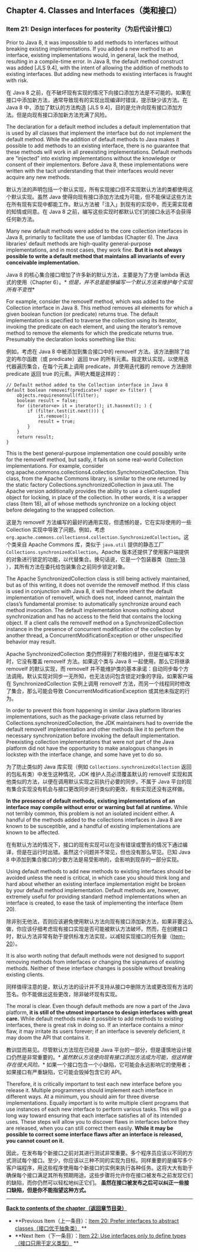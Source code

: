 ## Chapter 4. Classes and Interfaces（类和接口）

### Item 21: Design interfaces for posterity（为后代设计接口）

Prior to Java 8, it was impossible to add methods to interfaces without breaking existing implementations. If you added
a new method to an interface, existing implementations would, in general, lack the method, resulting in a compile-time
error. In Java 8, the default method construct was added [JLS 9.4], with the intent of allowing the addition of methods
to existing interfaces. But adding new methods to existing interfaces is fraught with risk.

在 Java 8 之前，在不破坏现有实现的情况下向接口添加方法是不可能的。如果在接口中添加新方法，通常导致现有的实现出现编译时错误，提示缺少该方法。在
Java 8 中，添加了默认的方法构造 [JLS 9.4]，目的是允许向现有接口添加方法。但是向现有接口添加新方法充满了风险。

The declaration for a default method includes a default implementation that is used by all classes that implement the
interface but do not implement the default method. While the addition of default methods to Java makes it possible to
add methods to an existing interface, there is no guarantee that these methods will work in all preexisting
implementations. Default methods are “injected” into existing implementations without the knowledge or consent of their
implementors. Before Java 8, these implementations were written with the tacit understanding that their interfaces would
never acquire any new methods.

默认方法的声明包括一个默认实现，所有实现接口但不实现默认方法的类都使用这个默认实现。虽然 Java
使得向现有接口添加方法成为可能，但不能保证这些方法在所有现有实现中都能工作。默认方法被「注入」到现有的实现中，而无需实现者的知情或同意。在
Java 8 之前，编写这些实现时都默认它们的接口永远不会获得任何新方法。

Many new default methods were added to the core collection interfaces in Java 8, primarily to facilitate the use of
lambdas (Chapter 6). The Java libraries’ default methods are high-quality general-purpose implementations, and in most
cases, they work fine. **But it is not always possible to write a default method that maintains all invariants of every
conceivable implementation.**

Java 8 的核心集合接口增加了许多新的默认方法，主要是为了方便 lambda 表达式的使用（Chapter 6）。*
*但是，并不总是能够编写一个默认方法来维护每个实现所有不变性**

For example, consider the removeIf method, which was added to the Collection interface in Java 8. This method removes
all elements for which a given boolean function (or predicate) returns true. The default implementation is specified to
traverse the collection using its iterator, invoking the predicate on each element, and using the iterator’s remove
method to remove the elements for which the predicate returns true. Presumably the declaration looks something like
this:

例如，考虑在 Java 8 中被添加到集合接口中的 removeIf 方法。该方法删除了给定的布尔函数（或 predicate）返回 true
的所有元素。指定默认实现，以使用迭代器遍历集合，在每个元素上调用 predicate，并使用迭代器的 remove 方法删除 predicate 返回
true 的元素。声明大概是这样的：

```
// Default method added to the Collection interface in Java 8
default boolean removeif(predicate<? super e> filter) {
    objects.requirenonnull(filter);
    boolean result = false;
    for (iterator<e> it = iterator(); it.hasnext(); ) {
        if (filter.test(it.next())) {
            it.remove();
            result = true;
        }
    }
    return result;
}
```

This is the best general-purpose implementation one could possibly write for the removeIf method, but sadly, it fails on
some real-world Collection implementations. For example, consider
org.apache.commons.collections4.collection.SynchronizedCollection. This class, from the Apache Commons library, is
similar to the one returned by the static factory Collections.synchronizedCollection in java.util. The Apache version
additionally provides the ability to use a client-supplied object for locking, in place of the collection. In other
words, it is a wrapper class (Item 18), all of whose methods synchronize on a locking object before delegating to the
wrapped collection.

这是为 removeIf 方法编写的最好的通用实现，但遗憾的是，它在实际使用的一些 Collection 实现中导致了问题。例如，考虑
`org.apache.commons.collections4.collection.SynchronizedCollection`。这个类来自 Apache Commons 库，类似于 `java.util`
提供的静态工厂`Collections.synchronizedCollection`。Apache
版本还提供了使用客户端提供的对象进行锁定的功能，以代替集合。换句话说，它是一个包装器类（[Item-18](../Chapter-4/Chapter-4-Item-18-Favor-composition-over-inheritance.md)
），其所有方法在委托给包装集合之前同步锁定对象。

The Apache SynchronizedCollection class is still being actively maintained, but as of this writing, it does not override
the removeIf method. If this class is used in conjunction with Java 8, it will therefore inherit the default
implementation of removeIf, which does not, indeed cannot, maintain the class’s fundamental promise: to automatically
synchronize around each method invocation. The default implementation knows nothing about synchronization and has no
access to the field that contains the locking object. If a client calls the removeIf method on a SynchronizedCollection
instance in the presence of concurrent modification of the collection by another thread, a
ConcurrentModificationException or other unspecified behavior may result.

Apache SynchronizedCollection 类仍然得到了积极的维护，但是在编写本文时，它没有覆盖 removeIf 方法。如果这个类与 Java 8
一起使用，那么它将继承 removeIf 的默认实现，而 removeIf 并不能维护类的基本承诺：自动同步每个方法调用。默认实现对同步一无所知，也无法访问包含锁定对象的字段。如果客户端在
SynchronizedCollection 实例上调用 removeIf 方法，而另一个线程同时修改了集合，那么可能会导致
ConcurrentModificationException 或其他未指定的行为。

In order to prevent this from happening in similar Java platform libraries implementations, such as the package-private
class returned by Collections.synchronizedCollection, the JDK maintainers had to override the default removeIf
implementation and other methods like it to perform the necessary synchronization before invoking the default
implementation. Preexisting collection implementations that were not part of the Java platform did not have the
opportunity to make analogous changes in lockstep with the interface change, and some have yet to do so.

为了防止类似的 Java 库实现（例如 `Collections.synchronizedCollection` 返回的包私有类）中发生这种情况，JDK 维护人员必须覆盖默认的
removeIf 实现和其他类似的方法，以便在调用默认实现之前执行必要的同步。不属于 Java 平台的现有集合实现没有机会与接口更改同步进行类似的更改，有些实现还没有这样做。

**In the presence of default methods, existing implementations of an interface may compile without error or warning but
fail at runtime.** While not terribly common, this problem is not an isolated incident either. A handful of the methods
added to the collections interfaces in Java 8 are known to be susceptible, and a handful of existing implementations are
known to be affected.

在有默认方法的情况下，接口的现有实现可以在没有错误或警告的情况下通过编译，但是在运行时出错。虽然这个问题并不常见，但也没有那么罕见。已知
Java 8 中添加到集合接口的少数方法是易受影响的，会影响到现存的一部分实现。

Using default methods to add new methods to existing interfaces should be avoided unless the need is critical, in which
case you should think long and hard about whether an existing interface implementation might be broken by your default
method implementation. Default methods are, however, extremely useful for providing standard method implementations when
an interface is created, to ease the task of implementing the interface (Item 20).

除非别无他法，否则应该避免使用默认方法向现有接口添加新方法，如果非要这么做，你应该仔细考虑现有接口实现是否可能被默认方法破坏。然而，在创建接口时，默认方法非常有助于提供标准方法实现，以减轻实现接口的任务量（[Item-20](../Chapter-4/Chapter-4-Item-20-Prefer-interfaces-to-abstract-classes.md)）。

It is also worth noting that default methods were not designed to support removing methods from interfaces or changing
the signatures of existing methods. Neither of these interface changes is possible without breaking existing clients.

同样值得注意的是，默认方法的设计并不支持从接口中删除方法或更改现有方法的签名。你不能做出这些更改，除非破坏现有实现。

The moral is clear. Even though default methods are now a part of the Java platform, **it is still of the utmost
importance to design interfaces with great care.** While default methods make it possible to add methods to existing
interfaces, there is great risk in doing so. If an interface contains a minor flaw, it may irritate its users forever;
if an interface is severely deficient, it may doom the API that contains it.

教训显而易见。尽管默认方法现在已经是 Java 平台的一部分，但是谨慎地设计接口仍然是非常重要的。*
*虽然默认方法使向现有接口添加方法成为可能，但这样做存在很大风险。** 如果一个接口包含一个小缺陷，它可能会永远影响它的使用者；如果接口有严重缺陷，它可能会毁掉包含它的
API。

Therefore, it is critically important to test each new interface before you release it. Multiple programmers should
implement each interface in different ways. At a minimum, you should aim for three diverse implementations. Equally
important is to write multiple client programs that use instances of each new interface to perform various tasks. This
will go a long way toward ensuring that each interface satisfies all of its intended uses. These steps will allow you to
discover flaws in interfaces before they are released, when you can still correct them easily. **While it may be
possible to correct some interface flaws after an interface is released, you cannot count on it.**

因此，在发布每个新接口之前对其进行测试非常重要。多个程序员应该以不同的方式测试每个接口。至少，你应该以三种不同的实现为目标。同样重要的是编写多个客户端程序，用这些程序使用每个新接口的实例来执行各种任务。这将大大有助于确保每个接口满足其所有预期用途。这些步骤将允许你在接口被发布之前发现它们的缺陷，而你仍然可以轻松地纠正它们。
**虽然在接口被发布之后可以纠正一些接口缺陷，但是你不能指望这种方式。**

---
**[Back to contents of the chapter（返回章节目录）](../Chapter-4/Chapter-4-Introduction.md)**

- **Previous
  Item（上一条目）：[Item 20: Prefer interfaces to abstract classes（接口优于抽象类）](../Chapter-4/Chapter-4-Item-20-Prefer-interfaces-to-abstract-classes.md)
  **
- **Next
  Item（下一条目）：[Item 22: Use interfaces only to define types（接口只用于定义类型）](../Chapter-4/Chapter-4-Item-22-Use-interfaces-only-to-define-types.md)
  **
